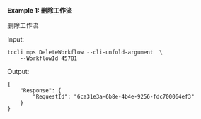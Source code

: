 **Example 1: 删除工作流**

删除工作流

Input: 

```
tccli mps DeleteWorkflow --cli-unfold-argument  \
    --WorkflowId 45781
```

Output: 
```
{
    "Response": {
        "RequestId": "6ca31e3a-6b8e-4b4e-9256-fdc700064ef3"
    }
}
```

